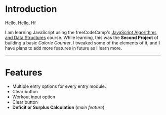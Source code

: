 # Introduction

Hello, Hello, Hi!

I am learning JavaScript using the freeCodeCamp's <a href="https://www.freecodecamp.org/learn/javascript-algorithms-and-data-structures-v8" target="_blank">JavaScript Algorithms and Data Structures</a> course. While learning, this was the **Second Project** of building a basic *Calorie Counter*. I tweaked some of the elements of it, and I have plans to add more features in future as I learn more. 

---

# Features

- Multiple entry options for every entry module.
- Clear button
- Workout input option
- Clear button
- **Deficit or Surplus Calculation** (*main feature*)
